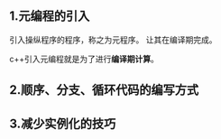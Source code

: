## 1.元编程的引入
引入操纵程序的程序，称之为元程序。 让其在编译期完成。

c++引入元编程就是为了进行**编译期计算**。


## 2.顺序、分支、循环代码的编写方式

## 3.减少实例化的技巧